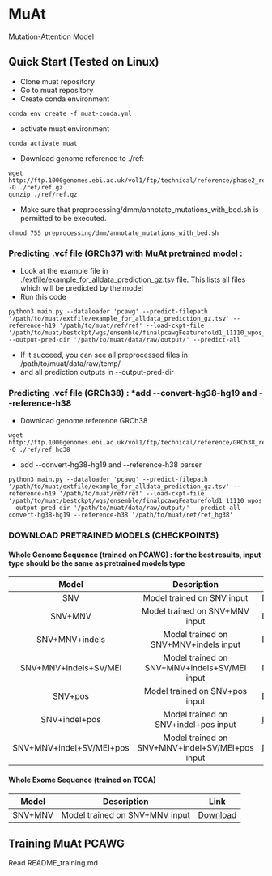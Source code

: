 # MuAt

Mutation-Attention Model

## Quick Start (Tested on Linux)

  * Clone muat repository
  * Go to muat repository
  * Create conda environment
```
conda env create -f muat-conda.yml
```
  * activate muat environment
```
conda activate muat
```  
  * Download genome reference to ./ref:
```
wget http://ftp.1000genomes.ebi.ac.uk/vol1/ftp/technical/reference/phase2_reference_assembly_sequence/hs37d5.fa.gz -O ./ref/ref.gz
gunzip ./ref/ref.gz
``` 
* Make sure that preprocessing/dmm/annotate_mutations_with_bed.sh is permitted to be executed.
```
chmod 755 preprocessing/dmm/annotate_mutations_with_bed.sh
```

### Predicting .vcf file (GRCh37) with MuAt pretrained model :
* Look at the example file in ./extfile/example_for_alldata_prediction_gz.tsv file. This lists all files which will be predicted by the model
* Run this code
```
python3 main.py --dataloader 'pcawg' --predict-filepath '/path/to/muat/extfile/example_for_alldata_prediction_gz.tsv' --reference-h19 '/path/to/muat/ref/ref' --load-ckpt-file '/path/to/muat/bestckpt/wgs/ensemble/finalpcawgFeaturefold1_11110_wpos_TripletPositionF_bs5000_nl2_nh2_ne256_cl3/new_weight.pthx' --output-pred-dir '/path/to/muat/data/raw/output/' --predict-all
```

* If it succeed, you can see all preprocessed files in /path/to/muat/data/raw/temp/
* and all prediction outputs in --output-pred-dir

### Predicting .vcf file (GRCh38) : *add --convert-hg38-hg19 and --reference-h38 <filepath to ref hg38>
* Download genome reference GRCh38
```
wget http://ftp.1000genomes.ebi.ac.uk/vol1/ftp/technical/reference/GRCh38_reference_genome/GRCh38_full_analysis_set_plus_decoy_hla.fa -O ./ref/ref_hg38
```
* add --convert-hg38-hg19 and --reference-h38 parser
```
python3 main.py --dataloader 'pcawg' --predict-filepath '/path/to/muat/extfile/example_for_alldata_prediction_gz.tsv' --reference-h19 '/path/to/muat/ref/ref' --load-ckpt-file '/path/to/muat/bestckpt/wgs/ensemble/finalpcawgFeaturefold1_11110_wpos_TripletPositionF_bs5000_nl2_nh2_ne256_cl3/new_weight.pthx' --output-pred-dir '/path/to/muat/data/raw/output/' --predict-all --convert-hg38-hg19 --reference-h38 '/path/to/muat/ref/ref_hg38'
```

### DOWNLOAD PRETRAINED MODELS (CHECKPOINTS)

#### Whole Genome Sequence (trained on PCAWG) : for the best results, input type should be the same as pretrained models type
| Model | Description | Link |
| :---:|     :---:      |          :---: |
| SNV | Model trained on SNV input  | Download  |
| SNV+MNV | Model trained on SNV+MNV input  | Download  |
| SNV+MNV+indels | Model trained on SNV+MNV+indels input  | Download  |
| SNV+MNV+indels+SV/MEI | Model trained on SNV+MNV+indels+SV/MEI input  | Download  |
| SNV+pos | Model trained on SNV+pos input | [Download](https://bitbucket.org/primasanjaya/muat-weight-bitbucket/src/master/snv_pos/)  |
| SNV+indel+pos | Model trained on SNV+indel+pos input | [Download](https://github.com/primasanjaya/snvindelpos)  |
| SNV+MNV+indel+SV/MEI+pos | Model trained on SNV+MNV+indel+SV/MEI+pos input | [Download](https://github.com/primasanjaya/snv-mnv-indel-svmei-pos)| 

#### Whole Exome Sequence (trained on TCGA)
| Model | Description | Link |
| :---:|     :---:      | :---: |
| SNV+MNV | Model trained on SNV+MNV input  |  [Download](https://github.com/primasanjaya/wes_snv_mnv)| 

## Training MuAt PCAWG
Read README_training.md